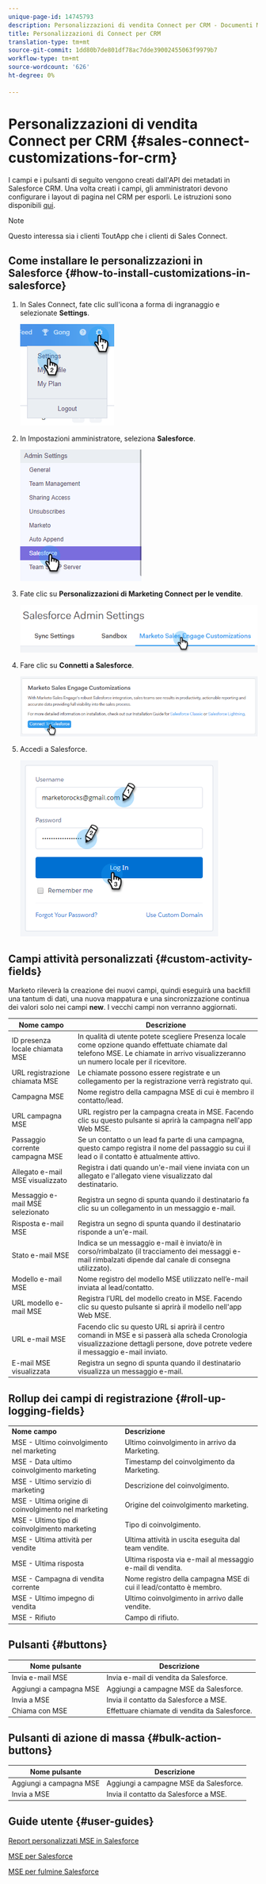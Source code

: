 ```yaml
---
unique-page-id: 14745793
description: Personalizzazioni di vendita Connect per CRM - Documenti Marketo - Documentazione prodotto
title: Personalizzazioni di Connect per CRM
translation-type: tm+mt
source-git-commit: 1dd80b7de801df78ac7dde39002455063f9979b7
workflow-type: tm+mt
source-wordcount: '626'
ht-degree: 0%

---
```



# Personalizzazioni di vendita Connect per CRM {#sales-connect-customizations-for-crm}

I campi e i pulsanti di seguito vengono creati dall&#39;API dei metadati in Salesforce CRM. Una volta creati i campi, gli amministratori devono configurare i layout di pagina nel CRM per esporli. Le istruzioni sono disponibili [qui](https://docs.marketo.com/display/docs/assets/marketo-sales-engage-for-salesforce-installation-and-success-guide.pdf).

>[!NOTE]
>
>Questo interessa sia i clienti ToutApp che i clienti di Sales Connect.

## Come installare le personalizzazioni in Salesforce {#how-to-install-customizations-in-salesforce}

1. In Sales Connect, fate clic sull&#39;icona a forma di ingranaggio e selezionate **Settings**.

   ![](assets/one.png)

1. In Impostazioni amministratore, seleziona **Salesforce**.

   ![](assets/two.png)

1. Fate clic su **Personalizzazioni di Marketing Connect per le vendite**.

   ![](assets/three.png)

1. Fare clic su **Connetti a Salesforce**.

   ![](assets/four.png)

1. Accedi a Salesforce.

   ![](assets/five.png)

## Campi attività personalizzati {#custom-activity-fields}

Marketo rileverà la creazione dei nuovi campi, quindi eseguirà una backfill una tantum di dati, una nuova mappatura e una sincronizzazione continua dei valori solo nei campi **new**. I vecchi campi non verranno aggiornati.

| **Nome campo** | **Descrizione** |
|---|---|
| ID presenza locale chiamata MSE | In qualità di utente potete scegliere Presenza locale come opzione quando effettuate chiamate dal telefono MSE. Le chiamate in arrivo visualizzeranno un numero locale per il ricevitore. |
| URL registrazione chiamata MSE | Le chiamate possono essere registrate e un collegamento per la registrazione verrà registrato qui. |
| Campagna MSE | Nome registro della campagna MSE di cui è membro il contatto/lead. |
| URL campagna MSE | URL registro per la campagna creata in MSE. Facendo clic su questo pulsante si aprirà la campagna nell&#39;app Web MSE. |
| Passaggio corrente campagna MSE | Se un contatto o un lead fa parte di una campagna, questo campo registra il nome del passaggio su cui il lead o il contatto è attualmente attivo. |
| Allegato e-mail MSE visualizzato | Registra i dati quando un&#39;e-mail viene inviata con un allegato e l&#39;allegato viene visualizzato dal destinatario. |
| Messaggio e-mail MSE selezionato | Registra un segno di spunta quando il destinatario fa clic su un collegamento in un messaggio e-mail. |
| Risposta e-mail MSE | Registra un segno di spunta quando il destinatario risponde a un&#39;e-mail. |
| Stato e-mail MSE | Indica se un messaggio e-mail è inviato/è in corso/rimbalzato (il tracciamento dei messaggi e-mail rimbalzati dipende dal canale di consegna utilizzato). |
| Modello e-mail MSE | Nome registro del modello MSE utilizzato nell’e-mail inviata al lead/contatto. |
| URL modello e-mail MSE | Registra l’URL del modello creato in MSE. Facendo clic su questo pulsante si aprirà il modello nell&#39;app Web MSE. |
| URL e-mail MSE | Facendo clic su questo URL si aprirà il centro comandi in MSE e si passerà alla scheda Cronologia visualizzazione dettagli persone, dove potrete vedere il messaggio e-mail inviato. |
| E-mail MSE visualizzata | Registra un segno di spunta quando il destinatario visualizza un messaggio e-mail. |

## Rollup dei campi di registrazione {#roll-up-logging-fields}

<table> 
 <colgroup> 
  <col> 
  <col> 
 </colgroup> 
 <tbody> 
  <tr> 
   <td><strong>Nome campo</strong></td> 
   <td><strong>Descrizione</strong></td> 
  </tr> 
  <tr> 
   <td>MSE - Ultimo coinvolgimento nel marketing</td> 
   <td>Ultimo coinvolgimento in arrivo da Marketing. </td> 
  </tr> 
  <tr> 
   <td>MSE - Data ultimo coinvolgimento marketing</td> 
   <td>Timestamp del coinvolgimento da Marketing.</td> 
  </tr> 
  <tr> 
   <td>MSE - Ultimo servizio di marketing</td> 
   <td>Descrizione del coinvolgimento.</td> 
  </tr> 
  <tr> 
   <td>MSE - Ultima origine di coinvolgimento nel marketing</td> 
   <td>Origine del coinvolgimento marketing.</td> 
  </tr> 
  <tr> 
   <td colspan="1">MSE - Ultimo tipo di coinvolgimento marketing</td> 
   <td colspan="1">Tipo di coinvolgimento.</td> 
  </tr> 
  <tr> 
   <td colspan="1">MSE - Ultima attività per vendite<br></td> 
   <td colspan="1">Ultima attività in uscita eseguita dal team vendite.</td> 
  </tr> 
  <tr> 
   <td colspan="1">MSE - Ultima risposta</td> 
   <td colspan="1">Ultima risposta via e-mail al messaggio e-mail di vendita.</td> 
  </tr> 
  <tr> 
   <td colspan="1">MSE - Campagna di vendita corrente</td> 
   <td colspan="1">Nome registro della campagna MSE di cui il lead/contatto è membro.</td> 
  </tr> 
  <tr> 
   <td colspan="1">MSE - Ultimo impegno di vendita</td> 
   <td colspan="1">Ultimo coinvolgimento in arrivo dalle vendite. </td> 
  </tr> 
  <tr> 
   <td colspan="1">MSE - Rifiuto</td> 
   <td colspan="1">Campo di rifiuto.</td> 
  </tr> 
 </tbody> 
</table>

## Pulsanti {#buttons}

| **Nome pulsante** | **Descrizione** |
|---|---|
| Invia e-mail MSE | Invia e-mail di vendita da Salesforce. |
| Aggiungi a campagna MSE | Aggiungi a campagne MSE da Salesforce. |
| Invia a MSE | Invia il contatto da Salesforce a MSE. |
| Chiama con MSE | Effettuare chiamate di vendita da Salesforce. |

## Pulsanti di azione di massa {#bulk-action-buttons}

| **Nome pulsante** | **Descrizione** |
|---|---|
| Aggiungi a campagna MSE | Aggiungi a campagne MSE da Salesforce. |
| Invia a MSE | Invia il contatto da Salesforce a MSE. |

## Guide utente {#user-guides}

[Report personalizzati MSE in Salesforce](https://docs.marketo.com/display/docs/assets/mse-custom-reports-in-sf.docx)

[MSE per Salesforce](https://docs.marketo.com/display/docs/assets/mse-for-sf-classic.pdf)

[MSE per fulmine Salesforce](https://s3.amazonaws.com/tout-user-store/salesforce/assets/SF+Guide+for+Lightning.pdf)
